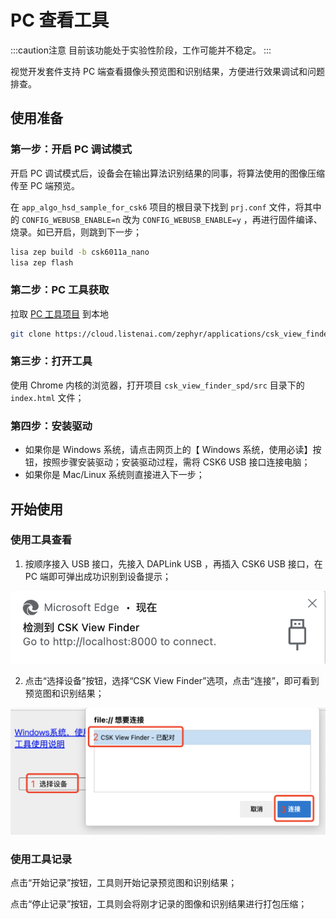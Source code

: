 # PC 查看工具

:::caution注意
目前该功能处于实验性阶段，工作可能并不稳定。
:::

视觉开发套件支持 PC 端查看摄像头预览图和识别结果，方便进行效果调试和问题排查。

## 使用准备

### 第一步：开启 PC 调试模式

开启 PC 调试模式后，设备会在输出算法识别结果的同事，将算法使用的图像压缩传至 PC 端预览。

在 `app_algo_hsd_sample_for_csk6` 项目的根目录下找到 `prj.conf` 文件，将其中的 `CONFIG_WEBUSB_ENABLE=n` 改为 `CONFIG_WEBUSB_ENABLE=y` ，再进行固件编译、烧录。如已开启，则跳到下一步；

```bash
lisa zep build -b csk6011a_nano
lisa zep flash
```

### 第二步：PC 工具获取

拉取 [PC 工具项目](https://cloud.listenai.com/zephyr/applications/csk_view_finder_spd) 到本地

```bash
git clone https://cloud.listenai.com/zephyr/applications/csk_view_finder_spd.git -b csk6
```

### 第三步：打开工具

使用 Chrome 内核的浏览器，打开项目 `csk_view_finder_spd/src` 目录下的 `index.html` 文件；

### 第四步：安装驱动

- 如果你是 Windows 系统，请点击网页上的【 Windows 系统，使用必读】按钮，按照步骤安装驱动；安装驱动过程，需将 CSK6 USB 接口连接电脑；
- 如果你是 Mac/Linux 系统则直接进入下一步；

## 开始使用

### 使用工具查看

1. 按顺序接入 USB 接口，先接入 DAPLink USB ，再插入 CSK6 USB 接口，在 PC 端即可弹出成功识别到设备提示；

![](./_images/webusb_detected.png)

2. 点击“选择设备”按钮，选择“CSK View Finder”选项，点击“连接”，即可看到预览图和识别结果；

![](./_images/webusb_choose_device.png)

### 使用工具记录

点击“开始记录”按钮，工具则开始记录预览图和识别结果；

点击“停止记录”按钮，工具则会将刚才记录的图像和识别结果进行打包压缩；